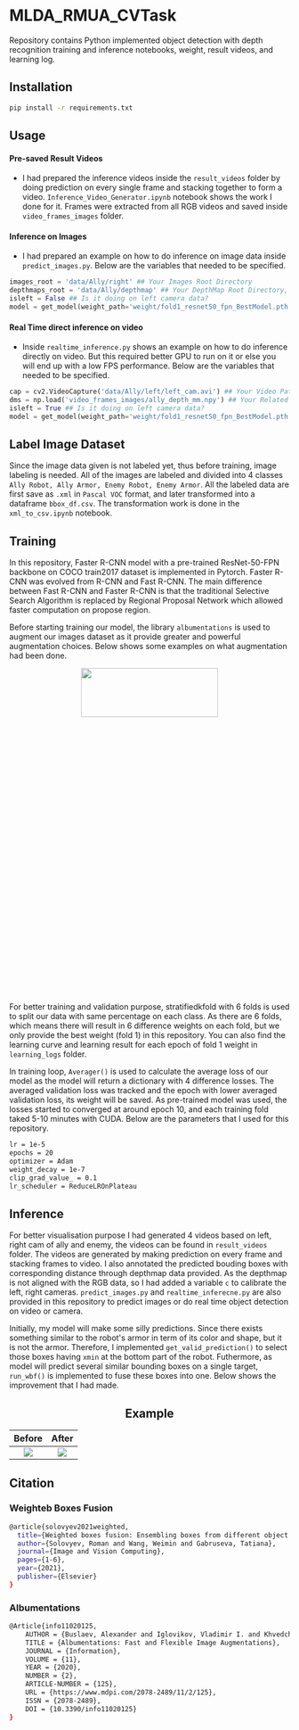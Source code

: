 # MLDA_RMUA_CVTask
<p>Repository contains Python implemented object detection with depth recognition training and inference notebooks, weight, result videos, and learning log.</p>

## Installation
```bash
pip install -r requirements.txt
```
## Usage
#### Pre-saved Result Videos
* I had prepared the inference videos inside the `result_videos` folder by doing prediction on every single frame and stacking together to form a video. `Inference_Video_Generator.ipynb` notebook shows the work I done for it. Frames were extracted from all RGB videos and saved inside `video_frames_images` folder.

#### Inference on Images
* I had prepared an example on how to do inference on image data inside `predict_images.py`. Below are the variables that needed to be specified.
```python
images_root = 'data/Ally/right' ## Your Images Root Directory
depthmaps_root = 'data/Ally/depthmap' ## Your DepthMap Root Directory, and must be in the same order as the images
isleft = False ## Is it doing on left camera data?
model = get_model(weight_path='weight/fold1_resnet50_fpn_BestModel.pth') ## Your weight path
```
#### Real Time direct inference on video
* Inside `realtime_inference.py` shows an example on how to do inference directly on video. But this required better GPU to run on it or else you will end up with a low FPS performance. Below are the variables that needed to be specified. 
```python
cap = cv2.VideoCapture('data/Ally/left/left_cam.avi') ## Your Video Path
dms = np.load('video_frames_images/ally_depth_mm.npy') ## Your Related Video DepthMap Path in .npy format
isleft = True ## Is it doing on left camera data?
model = get_model(weight_path='weight/fold1_resnet50_fpn_BestModel.pth') ## Your weight path
```

## Label Image Dataset
Since the image data given is not labeled yet, thus before training, image labeling is needed. All of the images are labeled and divided into 4 classes `Ally Robot, Ally Armor, Enemy Robot, Enemy Armor`. All the labeled data are first save as `.xml` in `Pascal VOC` format, and later transformed into a dataframe `bbox_df.csv`. The transformation work is done in the `xml_to_csv.ipynb` notebook.

## Training
In this repository, Faster R-CNN model with a pre-trained ResNet-50-FPN backbone on COCO train2017 dataset is implemented in Pytorch. Faster R-CNN was evolved from R-CNN and Fast R-CNN. The main difference between Fast R-CNN and Faster R-CNN is that the traditional Selective Search Algorithm is replaced by Regional Proposal Network which allowed faster computation on propose region. 

Before starting training our model, the library `albumentations` is used to augment our images dataset as it provide greater and powerful augmentation choices. Below shows some examples on what augmentation had been done.

<div align="center"><img src=https://user-images.githubusercontent.com/84235717/120287200-a10fb480-c2f1-11eb-9efb-db89d04559a8.png height="15%" width="70%"></div>

For better training and validation purpose, stratifiedkfold with 6 folds is used to split our data with same percentage on each class. As there are 6 folds, which means there will result in 6 difference weights on each fold, but we only provide the best weight (fold 1) in this repository. You can also find the learning curve and learning result for each epoch of fold 1 weight in `learning_logs` folder.

In training loop, `Averager()` is used to calculate the average loss of our model as the model will return a dictionary with 4 difference losses. The averaged validation loss was tracked and the epoch with lower averaged validation loss, its weight will be saved. As pre-trained model was used, the losses started to converged at around epoch 10, and each training fold taked 5-10 minutes with CUDA. Below are the parameters that I used for this repository.
```bash
lr = 1e-5
epochs = 20
optimizer = Adam
weight_decay = 1e-7
clip_grad_value_ = 0.1
lr_scheduler = ReduceLROnPlateau
```
## Inference
For better visualisation purpose I had generated 4 videos based on left, right cam of ally and enemy, the videos can be found in `result_videos` folder. The videos are generated by making prediction on every frame and stacking frames to video. I also annotated the predicted bouding boxes with corresponding distance through depthmap data provided. As the depthmap is not aligned with the RGB data, so I had added a variable `c` to calibrate the left, right cameras. `predict_images.py` and `realtime_inferecne.py` are also provided in this repository to predict images or do real time object detection on video or camera.

Initially, my model will make some silly predictions. Since there exists something similar to the robot's armor in term of its color and shape, but it is not the armor. Therefore, I implemented `get_valid_prediction()` to select those boxes having `xmin` at the bottom part of the robot. Futhermore, as model will predict several similar bounding boxes on a single target, `run_wbf()` is implemented to fuse these boxes into one. Below shows the improvement that I had made.

<h2 align="center">
  Example
</h2>

Before            |  After
:-------------------------:|:-------------------------:
![](https://user-images.githubusercontent.com/84235717/120179045-b37be680-c23c-11eb-8909-ca317ed4c6a6.gif)  |  ![](https://user-images.githubusercontent.com/84235717/120179231-e0c89480-c23c-11eb-90be-b42a351b1e5c.gif)

## Citation
### Weighteb Boxes Fusion
```bash
@article{solovyev2021weighted,
  title={Weighted boxes fusion: Ensembling boxes from different object detection models},
  author={Solovyev, Roman and Wang, Weimin and Gabruseva, Tatiana},
  journal={Image and Vision Computing},
  pages={1-6},
  year={2021},
  publisher={Elsevier}
}
```
### Albumentations
```bash
@Article{info11020125,
    AUTHOR = {Buslaev, Alexander and Iglovikov, Vladimir I. and Khvedchenya, Eugene and Parinov, Alex and Druzhinin, Mikhail and Kalinin, Alexandr A.},
    TITLE = {Albumentations: Fast and Flexible Image Augmentations},
    JOURNAL = {Information},
    VOLUME = {11},
    YEAR = {2020},
    NUMBER = {2},
    ARTICLE-NUMBER = {125},
    URL = {https://www.mdpi.com/2078-2489/11/2/125},
    ISSN = {2078-2489},
    DOI = {10.3390/info11020125}
}
```

